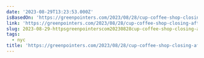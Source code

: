 ```yaml
---
date: '2023-08-29T13:23:53.000Z'
isBasedOn: 'https://greenpointers.com/2023/08/28/cup-coffee-shop-closing-after-14-years/'
link: 'https://greenpointers.com/2023/08/28/cup-coffee-shop-closing-after-14-years/'
slug: 2023-08-29-httpsgreenpointerscom20230828cup-coffee-shop-closing-after-14-years
tags:
  - nyc
title: 'https://greenpointers.com/2023/08/28/cup-coffee-shop-closing-after-14-years/'
---
```


